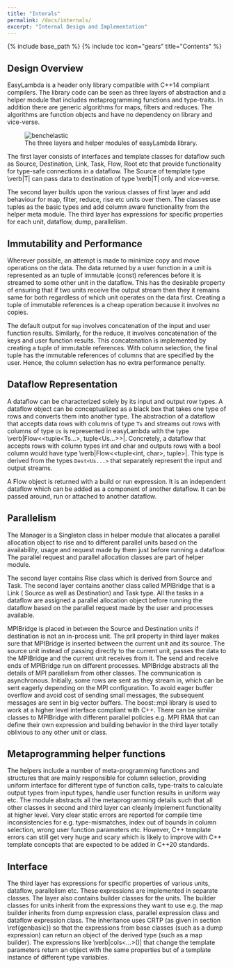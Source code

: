 ```yaml
---
title: "Interals"
permalink: /docs/internals/
excerpt: "Internal Design and Implementation"
---
```

{% include base_path %}
{% include toc icon="gears" title="Contents" %}

## Design Overview
EasyLambda is a header only library compatible with C++14 compliant compilers.
The library code can be seen as three layers of abstraction and a helper module
that includes metaprogramming functions and type-traits. In addition there
are generic algorithms for maps, filters and reduces. The algorithms are
function objects and have no dependency on library and vice-verse.

<figure>
  <img style="max-width:450px; max-height:250px;" src="{{ site.url }}{{ site.baseurl }}/images/layers.png" alt="benchelastic">
  <figcaption>
    The three layers and helper modules of easyLambda library.
  </figcaption>
</figure>

The first layer consists of interfaces and template classes for dataflow
such as Source, Destination, Link, Task, Flow, Root etc that provide 
functionality for type-safe connections in a dataflow. The Source of template
type \verb|T| can pass data to destination of type \verb|T| only and
vice-verse.

The second layer builds upon the various classes of first layer and add behaviour
for map, filter, reduce, rise etc units over them. The classes use tuples as
the basic types and add column aware functionality from the helper meta module.
The third layer has expressions for specific properties for each unit,
dataflow, dump, parallelism.

## Immutability and Performance
Wherever possible, an attempt is made to minimize copy and move operations on
the data. The data returned by a user function in a unit is represented as an
tuple of immutable (const) references before it is streamed to some other unit
in the dataflow. This has the desirable property of ensuring that if two units
receive the output stream then they it remains same for both regardless of
which unit operates on the data first. Creating a tuple of immutable references
is a cheap operation because it involves no copies. 

The default output for `map` involves concatenation of the input and
user function results.  Similarly, for the reduce, it involves concatenation of
the keys and user function results. This concatenation is implemented by
creating a tuple of immutable references. With column selection, the final
tuple has the immutable references of columns that are specified by the user.
Hence, the column selection has no extra performance penalty.

## Dataflow Representation

A dataflow can be characterized solely by its input and output row types.
A dataflow object can be conceptualized as a black box that takes one type of
rows and converts them into another type. The abstraction of a dataflow that
accepts data rows with columns of type `Ts` and streams out rows with
columns of type `Us` is represented in easyLambda with the type
\verb|Flow<<tuple<Ts...>, tuple<Us...>>|. Concretely, a dataflow that accepts
rows with column types int and char and outputs rows with a bool column would
have type \verb|Flow<<tuple<int, char>, tuple<bool>>|. This type is derived
from the types `Dest<Us...>` that separately
represent the input and output streams. 

A Flow object is returned with a build or run expression. It is an independent
dataflow which can be added as a component of another dataflow. It can be
passed around, run or attached to another dataflow.

## Parallelism
The Manager is a Singleton class in helper module that allocates a parallel
allocation object to rise and to different parallel units based on the
availability, usage and request made by them just before running a dataflow.
The parallel request and parallel allocation classes are part of helper module.

The second layer contains Rise class which is derived from Source and Task.
The second layer contains another class called MPIBridge that is a Link (
Source as well as Destination) and Task type. All the tasks in a dataflow are
assigned a parallel allocation object before running the dataflow based on the
parallel request made by the user and processes available.

MPIBridge is placed in between the Source and Destination units if destination
is not an in-process unit. The prll property in third layer makes sure that
MPIBridge is inserted between the current unit and its source. The source unit
instead of passing directly to the current unit, passes the data to the
MPIBridge and the current unit receives from it. The send and receive ends of
MPIBridge run on different processes. MPIBridge abstracts all the details of
MPI parallelism from other classes. The communication is asynchronous.
Initially, some rows are sent as they stream in, which can be sent eagerly
depending on the MPI configuration. To avoid eager buffer overflow and avoid
cost of sending small messages, the subsequent messages are sent in big vector
buffers. The boost::mpi library is used to work at a higher level interface
compliant with C++. There can be similar classes to MPIBridge with different
parallel policies e.g. MPI RMA that can define their own expression and
building behavior in the third layer totally oblivious to any other unit or
class.

## Metaprogramming helper functions
The helpers include a number of meta-programming functions and structures that
are mainly responsible for column selection, providing uniform interface for
different type of function calls, type-traits to calculate output types from
input types, handle user function results in uniform way etc. The module
abstracts all the metaprogramming details such that all other classes in second
and third layer can cleanly implement functionality at higher level. Very clear
static errors are reported for compile time inconsistencies for e.g.
type-mismatches, index out of bounds in column selection, wrong user function
parameters etc. However, C++ template errors can still get very huge and scary
which is likely to improve with C++ template concepts that are expected to be
added in C++20 standards.

## Interface
The third layer has expressions for specific properties of various units,
dataflow, parallelism etc. These expressions are implemented in separate
classes. The layer also contains builder classes for the units. The builder
classes for units inherit from the expressions they want to use e.g. the map
builder inherits from dump expression class, parallel expression class and dataflow
expression class. The inheritance uses CRTP (as given in section
\ref{genbasic}) so that the expressions from base classes (such as a dump
expression) can return an object of the derived type (such as a map builder).
The expressions like \verb|cols<...>()| that change the template parameters
return an object with the same properties but of a template instance of
different type variables.
